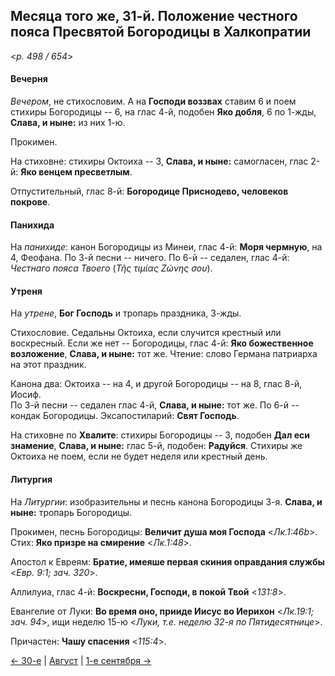 
## Месяца того же, 31-й. Положение честного пояса Пресвятой Богородицы в Халкопратии

<*p. 498 / 654*>

#### Вечерня

*Вечером*, не стихословим. А на **Господи воззвах** ставим 6 и поем стихиры Богородицы -- 6, на глас 4-й, 
подобен **Яко добля**, 6 по 1-жды, **Слава, и ныне:** из них 1-ю.

Прокимен. 

На стиховне: стихиры Октоиха -- 3, **Слава, и ныне:** самогласен, глас 2-й:
**Яко венцем пресветлым**.

Отпустительный, глас 8-й: **Богородице Приснодево, человеков покрове**.

#### Панихида

На *панихиде*: канон Богородицы из Минеи, глас 4-й: **Моря чермную**, на 4, Феофана. 
По 3-й песни -- ничего. 
По 6-й -- седален, глас 4-й: *Честнаго пояса Твоего* (*Τῆς τιμίας Ζώνης σου*).

#### Утреня

На *утрене*, **Бог Господь** и тропарь праздника, 3-жды. 
 
Стихословие. Седальны Октоиха, если случится крестный или воскресный. Если же нет -- Богородицы, глас 4-й: 
**Яко божественное возложение**, **Слава, и ныне:** тот же. Чтение: слово Германа патриарха на этот праздник. 

Канона два: Октоиха -- на 4, и другой Богородицы -- на 8, глас 8-й, Иосиф.  
По 3-й песни -- седален глас 4-й, **Слава, и ныне:** тот же. 
По 6-й -- кондак Богородицы.
Эксапостиларий: **Свят Господь**.

На стиховне по **Хвалите**: стихиры Богородицы -- 3, подобен **Дал еси знамение**, 
**Слава, и ныне:** глас 5-й, подобен: **Радуйся**. 
Стихиры же Октоиха не поем, если не будет неделя или крестный день.  

#### Литургия

На *Литургии*: изобразительны и песнь канона Богородицы 3-я. 
**Слава, и ныне:** тропарь Богородицы. 
 
Прокимен, песнь Богородицы: **Величит душа моя Господа** <*Лк.1:46b*>. Стих: **Яко призре на смирение** <*Лк.1:48*>. 

Апостол к Евреям: **Братие, имеяше первая скиния оправдания службы** <*Евр. 9:1; зач. 320*>. 

Аллилуиа, глас 4-й: **Воскресни, Господи, в покой Твой** <*131:8*>. 

Евангелие от Луки: **Во время оно, прииде Иисус во Иерихон** <*Лк.19:1; зач. 94*>, ищи 
неделю 15-ю <*Луки, т.е. неделю 32-я по Пятидесятнице*>.

Причастен: **Чашу спасения** <*115:4*>.

[← 30-е](08_30_EUR.ru.md) | [Август](README.md#31-й) | [1-е сентября →](../09_september/09_01_EUR.ru.md)
